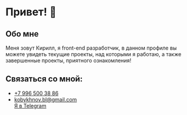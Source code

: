 <h1>Привет! 👋</h1>

<h2>Обо мне</h2>
Меня зовут Кирилл, я front-end разработчик, в данном профиле вы можете увидеть текущие проекты, над которыми я работаю, а также завершенные проекты, приятного ознакомления!
</br>

<h2>Связаться со мной:</h2>
<ul>
  <li><a href="tel:+79965003886">+7 996 500 38 86</a></li>
  <li><a href="mailto:kobykhnov.bl@gmail.com">kobykhnov.bl@gmail.com</a></li>
  <a href='https://t.me/+79965003886'>Я в Telegram</a>
 </ul>


<!--
**daifoll/daifoll** is a ✨ _special_ ✨ repository because its `README.md` (this file) appears on your GitHub profile.

Here are some ideas to get you started:

- 🔭 I’m currently working on ...
- 🌱 I’m currently learning ...
- 👯 I’m looking to collaborate on ...
- 🤔 I’m looking for help with ...
- 💬 Ask me about ...
- 📫 How to reach me: ...
- 😄 Pronouns: ...
- ⚡ Fun fact: ...
-->
